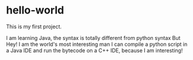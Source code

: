 # hello-world
This is my first project.

I am learning Java, the syntax is totally different from python syntax
But Hey! I am the world's most interesting man
I can compile a python script in a Java IDE and run the bytecode on a C++ IDE, because I am interesting!
